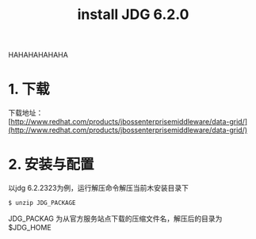 ﻿---
layout: post
title: "install JDG 6.2.0"
description: ""
category: ""
tags: []
---
HAHAHAHAHAHA


# 1. 下载

下载地址：[http://www.redhat.com/products/jbossenterprisemiddleware/data-grid/](http://www.redhat.com/products/jbossenterprisemiddleware/data-grid/)

# 2. 安装与配置

以jdg 6.2.2323为例，运行解压命令解压当前木安装目录下

```
$ unzip JDG_PACKAGE
```
JDG_PACKAG 为从官方服务站点下载的压缩文件名，解压后的目录为$JDG_HOME

